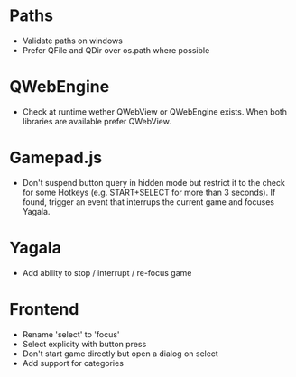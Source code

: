 Paths
=====

- Validate paths on windows
- Prefer QFile and QDir over os.path where possible

QWebEngine
==========

- Check at runtime wether QWebView or QWebEngine exists. When both libraries are available prefer QWebView.

Gamepad.js
==========

- Don't suspend button query in hidden mode but restrict it to the check
  for some Hotkeys (e.g. START+SELECT for more than 3 seconds).
  If found, trigger an event that interrups the current game and focuses
  Yagala.

Yagala
======

- Add ability to stop / interrupt / re-focus game

Frontend
========

- Rename 'select' to 'focus'
- Select explicity with button press
- Don't start game directly but open a dialog on select
- Add support for categories
